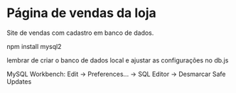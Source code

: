 # Página de vendas da loja

Site de vendas com cadastro em banco de dados.

npm install mysql2

lembrar de criar o banco de dados local e ajustar as configurações no db.js

MySQL Workbench:
Edit -> Preferences... -> SQL Editor -> Desmarcar Safe Updates
